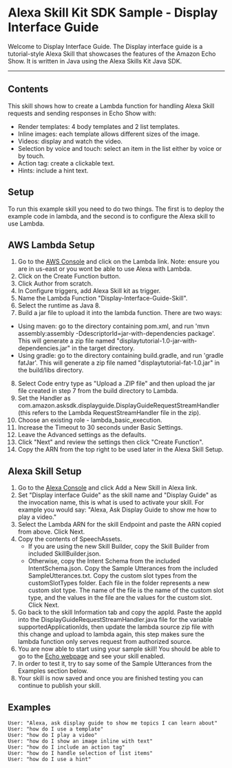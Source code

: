 Alexa Skill Kit SDK Sample - Display Interface Guide
===================


Welcome to Display Interface Guide. The Display interface guide is a tutorial-style Alexa Skill that showcases the features of the Amazon Echo Show. It is written in Java using the Alexa Skills Kit Java SDK.

----------


Contents
-------------
This skill shows how to create a Lambda function for handling Alexa Skill requests and sending responses in Echo Show with:

- Render templates: 4 body templates and 2 list templates.
- Inline images: each template allows different sizes of the image.
- Videos: display and watch the video.
- Selection by voice and touch: select an item in the list either by voice or by touch.
- Action tag: create a clickable text.
- Hints: include a hint text.





Setup
-------------
To run this example skill you need to do two things. The first is to deploy the example code in lambda, and the second is to configure the Alexa skill to use Lambda.

AWS Lambda Setup
----------------------------
1. Go to the [AWS Console](https://aws.amazon.com/) and click on the Lambda link. Note: ensure you are in us-east or you wont be able to use Alexa with Lambda.
2. Click on the Create Function button.
3. Click Author from scratch.
4. In Configure triggers, add Alexa Skill kit as trigger.
5. Name the Lambda Function "Display-Interface-Guide-Skill".
6. Select the runtime as Java 8.
7. Build a jar file to upload it into the lambda function. There are two ways:
- Using maven: go to the directory containing pom.xml, and run 'mvn assembly:assembly -DdescriptorId=jar-with-dependencies package'. This will generate a zip file named "displaytutorial-1.0-jar-with-dependencies.jar" in the target directory. 
- Using gradle: go to the directory containing build.gradle,  and run 'gradle fatJar'. This will generate a zip file named "displaytutorial-fat-1.0.jar" in the build/libs directory.
8. Select Code entry type as "Upload a .ZIP file" and then upload the jar file created in step 7 from the build directory to Lambda.
9. Set the Handler as com.amazon.asksdk.displayguide.DisplayGuideRequestStreamHandler (this refers to the Lambda RequestStreamHandler file in the zip).
10. Choose an existing role - lambda_basic_execution.
11. Increase the Timeout to 30 seconds under Basic Settings.
12. Leave the Advanced settings as the defaults.
13. Click "Next" and review the settings then click "Create Function".
14. Copy the ARN from the top right to be used later in the Alexa Skill Setup.

Alexa Skill Setup
------------------------
1. Go to the [Alexa Console](https://developer.amazon.com) and click Add a New Skill in Alexa link.
2. Set "Display interface Guide" as the skill name and "Display Guide" as the invocation name, this is what is used to activate your skill. For example you would say: "Alexa, Ask Display Guide to show me how to play a video."
3. Select the Lambda ARN for the skill Endpoint and paste the ARN copied from above. Click Next.
4. Copy the contents of SpeechAssets.
    - If you are using the new Skill Builder, copy the Skill Builder from included SkillBuilder.json.
    - Otherwise, copy the Intent Schema from the included IntentSchema.json. Copy the Sample Utterances from the included SampleUtterances.txt. Copy the custom slot types from the customSlotTypes folder. Each file in the folder represents a new custom slot type. The name of the file is the name of the custom slot type, and the values in the file are the values for the custom slot. Click Next.
5. Go back to the skill Information tab and copy the appId. Paste the appId into the DisplayGuideRequestStreamHandler.java file for the variable supportedApplicationIds, then update the lambda source zip file with this change and upload to lambda again, this step makes sure the lambda function only serves request from authorized source.
6. You are now able to start using your sample skill! You should be able to go to the [Echo webpage](https://alexa.amazon.com/) and see your skill enabled.
7. In order to test it, try to say some of the Sample Utterances from the Examples section below.
8. Your skill is now saved and once you are finished testing you can continue to publish your skill.

Examples
--------------
    User: "Alexa, ask display guide to show me topics I can learn about"
    User: "how do I use a template"
    User: "how do I play a video"
    User: "how do I show an image inline with text"
    User: "how do I include an action tag"
    User: "how do I handle selection of list items"
    User: "how do I use a hint"




